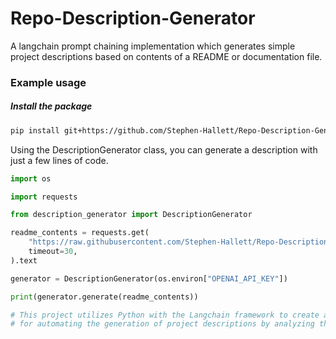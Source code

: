 # Repo-Description-Generator

A langchain prompt chaining implementation which generates simple project descriptions based on contents of a README or documentation file.

### Example usage

##### Install the package

```sh
pip install git+https://github.com/Stephen-Hallett/Repo-Description-Generator.git
```

Using the DescriptionGenerator class, you can generate a description with just a few lines of code.

```python
import os

import requests

from description_generator import DescriptionGenerator

readme_contents = requests.get(
    "https://raw.githubusercontent.com/Stephen-Hallett/Repo-Description-Generator/main/README.md",
    timeout=30,
).text

generator = DescriptionGenerator(os.environ["OPENAI_API_KEY"])

print(generator.generate(readme_contents))

# This project utilizes Python with the Langchain framework to create a tool that employs a language model
# for automating the generation of project descriptions by analyzing the content of a README or documentation file.
```
